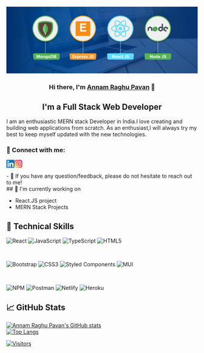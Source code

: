 <p align="center">
  <a href="https://raghu-pavan-portfolio.netlify.app" target="_blank" rel="noreferrer"><img src="https://github.com/AR-Pavan/AR-Pavan/blob/main/mern-stack.png" alt="my banner"></a>
</p>

<h3 align="center">
Hi there, I'm <a href="https://raghu-pavan-portfolio.netlify.app" target="_blank" rel="noreferrer">Annam Raghu Pavan</a> 👋
</h3>

<h2 align="center">
I'm a Full Stack Web Developer 
</h2> 
I am an enthusiastic MERN stack Developer in India.I love creating and building web applications from scratch. As an enthusiast,I will always try my best to keep myself updated with the new technologies.


### 🤝 Connect with me:

<a href="https://www.linkedin.com/in/annam-raghu-pavan-8b3848232/"><img align="left" src="https://github.com/AR-Pavan/AR-Pavan/blob/main/linkedin.svg" alt="Annam Raghu Pavan | LinkedIn" width="21px"/></a>
<a href="https://www.instagram.com/a.r.pavan/"><img align="left" src="https://github.com/AR-Pavan/AR-Pavan/blob/main/instagram.svg" alt="Annam Raghu Pavan | Instagram" width="21px"/></a>

</br>
</br>
- 💬 If you have any question/feedback, please do not hesitate to reach out to me!

<br />
## 🔭 I'm currently working on

- React.JS project
- MERN Stack Projects

## 💼 Technical Skills

![React](https://img.shields.io/badge/react-%2320232a.svg?style=for-the-badge&logo=react&logoColor=%2361DAFB)
![JavaScript](https://img.shields.io/badge/javascript-%23323330.svg?style=for-the-badge&logo=javascript&logoColor=%23F7DF1E)
![TypeScript](https://img.shields.io/badge/typescript-%23007ACC.svg?style=for-the-badge&logo=typescript&logoColor=white)
![HTML5](https://img.shields.io/badge/html5-%23E34F26.svg?style=for-the-badge&logo=html5&logoColor=white)


</br>

![Bootstrap](https://img.shields.io/badge/bootstrap-%23563D7C.svg?style=for-the-badge&logo=bootstrap&logoColor=white)
![CSS3](https://img.shields.io/badge/css3-%231572B6.svg?style=for-the-badge&logo=css3&logoColor=white)
![Styled Components](https://img.shields.io/badge/styled--components-DB7093?style=for-the-badge&logo=styled-components&logoColor=white)
![MUI](https://img.shields.io/badge/MUI-%230081CB.svg?style=for-the-badge&logo=mui&logoColor=white)

</br>


![NPM](https://img.shields.io/badge/NPM-%23000000.svg?style=for-the-badge&logo=npm&logoColor=white)
![Postman](https://img.shields.io/badge/Postman-FF6C37?style=for-the-badge&logo=postman&logoColor=white)
![Netlify](https://img.shields.io/badge/netlify-%23000000.svg?style=for-the-badge&logo=netlify&logoColor=#00C7B7)
![Heroku](https://img.shields.io/badge/heroku-%23430098.svg?style=for-the-badge&logo=heroku&logoColor=white)



## 📈 GitHub Stats 

[![Annam Raghu Pavan's GitHub stats](https://github-readme-stats.vercel.app/api?username=AR-Pavan&theme=synthwave&show_icons=true)](https://github.com/AR-Pavan/github-readme-stats)
<br />
[![Top Langs](https://github-readme-stats.vercel.app/api/top-langs/?username=AR-Pavan&theme=synthwave&layout=compact&show_icons=true)](https://github.com/AR-Pavan/github-readme-stats)

[![Visitors](https://visitor-badge.glitch.me/badge?page_id=AR-Pavan.AR-Pavan)](https://github.com/AR-Pavan)
<br />


